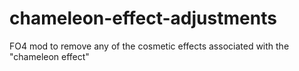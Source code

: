 # chameleon-effect-adjustments
FO4 mod to remove any of the cosmetic effects associated with the "chameleon effect" 
